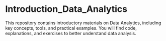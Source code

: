 # Introduction_Data_Analytics
This repository contains introductory materials on Data Analytics, including key concepts, tools, and practical examples. You will find code, explanations, and exercises to better understand data analysis.
